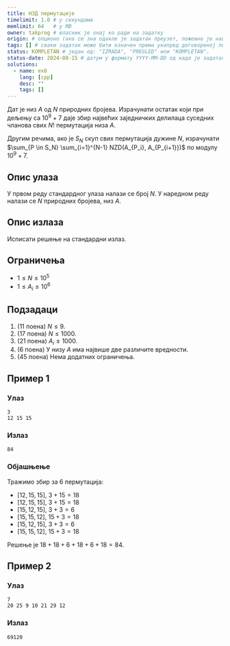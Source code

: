 ```yaml
---
title: НЗД пермутације
timelimit: 1.0 # у секундама
memlimit: 64   # y MB
owner: takprog # власник је онај ко ради на задатку
origin: # опционо (ако се зна одакле је задатак преузет, пожељно је навести извор)
tags: [] # сваки задатак може бити означен према унапред договореној листи ознака
status: KOMPLETAN # један од: "IZRADA", "PREGLED" или "KOMPLETAN".
status-date: 2024-08-15 # датум у формату YYYY-MM-DD од када је задатак у наведеном статусу
solutions:
  - name: ex0
    lang: [cpp]
    desc: ""
    tags: []
---
```


Дат је низ $A$ од $N$ природних бројева. Израчунати остатак који при дељењу са $10^9 + 7$ даје збир највећих заједничких делилаца суседних чланова свих $N!$ пермутација низа $A$.

Другим речима, ако је $S_N$ скуп свих пермутација дужине $N$, израчунати $\sum_{P \in S_N} \sum_{i=1}^{N-1} NZD(A_{P_i}, A_{P_{i+1}})$ по модулу $10^9+7$.

## Опис улаза

У првом реду стандардног улаза налази се број $N$. У наредном реду налази се $N$ природних бројева, низ $A$.

## Опис излаза

Исписати решење на стандардни излаз.

## Ограничења

- $1 \leq N \leq 10^5$
- $1 \leq A_i \leq 10^6$

## Подзадаци

1. (11 поена) $N \leq 9$. 
2. (17 поена) $N \leq 1000$.
3. (21 поена) $A_i \leq 1000$.
4. (6 поена) У низу $A$ има највише две различите вредности.
5. (45 поена) Нема додатних ограничења.

## Пример 1

### Улаз

```
3
12 15 15
```

### Излаз

```
84
```

### Објашњење

Тражимо збир за $6$ пермутација:
- $[12, 15, 15]$, $3 + 15 = 18$
- $[12, 15, 15]$, $3 + 15 = 18$
- $[15, 12, 15]$, $3 + 3 = 6$
- $[15, 15, 12]$, $15 + 3 = 18$
- $[15, 12, 15]$, $3 + 3 = 6$
- $[15, 15, 12]$, $15 + 3 = 18$

Решење је $18 + 18 + 6 + 18 + 6 + 18 = 84$.

## Пример 2

### Улаз

```
7
20 25 9 10 21 29 12
```

### Излаз

```
69120
```
